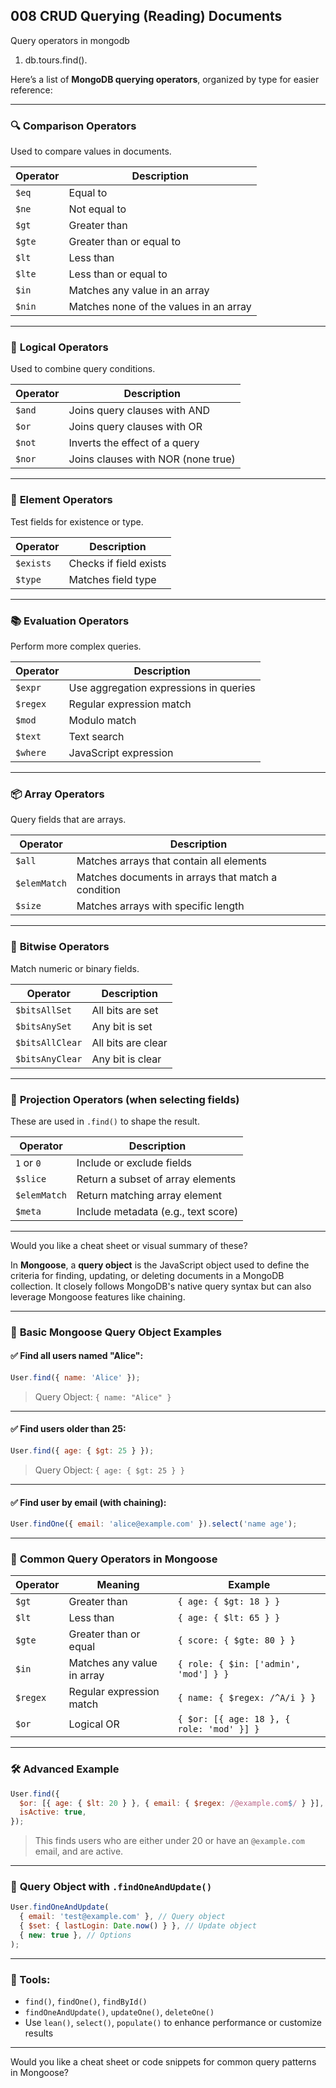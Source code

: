 ## 008 CRUD Querying (Reading) Documents

Query operators in mongodb

1. db.tours.find().

Here’s a list of **MongoDB querying operators**, organized by type for easier reference:

---

### 🔍 **Comparison Operators**

Used to compare values in documents.

| Operator | Description                            |
| -------- | -------------------------------------- |
| `$eq`    | Equal to                               |
| `$ne`    | Not equal to                           |
| `$gt`    | Greater than                           |
| `$gte`   | Greater than or equal to               |
| `$lt`    | Less than                              |
| `$lte`   | Less than or equal to                  |
| `$in`    | Matches any value in an array          |
| `$nin`   | Matches none of the values in an array |

---

### 🔄 **Logical Operators**

Used to combine query conditions.

| Operator | Description                        |
| -------- | ---------------------------------- |
| `$and`   | Joins query clauses with AND       |
| `$or`    | Joins query clauses with OR        |
| `$not`   | Inverts the effect of a query      |
| `$nor`   | Joins clauses with NOR (none true) |

---

### 🔁 **Element Operators**

Test fields for existence or type.

| Operator  | Description            |
| --------- | ---------------------- |
| `$exists` | Checks if field exists |
| `$type`   | Matches field type     |

---

### 📚 **Evaluation Operators**

Perform more complex queries.

| Operator | Description                            |
| -------- | -------------------------------------- |
| `$expr`  | Use aggregation expressions in queries |
| `$regex` | Regular expression match               |
| `$mod`   | Modulo match                           |
| `$text`  | Text search                            |
| `$where` | JavaScript expression                  |

---

### 📦 **Array Operators**

Query fields that are arrays.

| Operator     | Description                                        |
| ------------ | -------------------------------------------------- |
| `$all`       | Matches arrays that contain all elements           |
| `$elemMatch` | Matches documents in arrays that match a condition |
| `$size`      | Matches arrays with specific length                |

---

### 🔗 **Bitwise Operators**

Match numeric or binary fields.

| Operator        | Description        |
| --------------- | ------------------ |
| `$bitsAllSet`   | All bits are set   |
| `$bitsAnySet`   | Any bit is set     |
| `$bitsAllClear` | All bits are clear |
| `$bitsAnyClear` | Any bit is clear   |

---

### 🧩 **Projection Operators** (when selecting fields)

These are used in `.find()` to shape the result.

| Operator     | Description                         |
| ------------ | ----------------------------------- |
| `1` or `0`   | Include or exclude fields           |
| `$slice`     | Return a subset of array elements   |
| `$elemMatch` | Return matching array element       |
| `$meta`      | Include metadata (e.g., text score) |

---

Would you like a cheat sheet or visual summary of these?

In **Mongoose**, a **query object** is the JavaScript object used to define the criteria for finding, updating, or deleting documents in a MongoDB collection. It closely follows MongoDB's native query syntax but can also leverage Mongoose features like chaining.

---

### 🧩 **Basic Mongoose Query Object Examples**

#### ✅ Find all users named "Alice":

```js
User.find({ name: 'Alice' });
```

> Query Object: `{ name: "Alice" }`

---

#### ✅ Find users older than 25:

```js
User.find({ age: { $gt: 25 } });
```

> Query Object: `{ age: { $gt: 25 } }`

---

#### ✅ Find user by email (with chaining):

```js
User.findOne({ email: 'alice@example.com' }).select('name age');
```

---

### 🔧 **Common Query Operators in Mongoose**

| Operator | Meaning                    | Example                                   |
| -------- | -------------------------- | ----------------------------------------- |
| `$gt`    | Greater than               | `{ age: { $gt: 18 } }`                    |
| `$lt`    | Less than                  | `{ age: { $lt: 65 } }`                    |
| `$gte`   | Greater than or equal      | `{ score: { $gte: 80 } }`                 |
| `$in`    | Matches any value in array | `{ role: { $in: ['admin', 'mod'] } }`     |
| `$regex` | Regular expression match   | `{ name: { $regex: /^A/i } }`             |
| `$or`    | Logical OR                 | `{ $or: [{ age: 18 }, { role: 'mod' }] }` |

---

### 🛠️ **Advanced Example**

```js
User.find({
  $or: [{ age: { $lt: 20 } }, { email: { $regex: /@example.com$/ } }],
  isActive: true,
});
```

> This finds users who are either under 20 or have an `@example.com` email, and are active.

---

### 🧪 **Query Object with `.findOneAndUpdate()`**

```js
User.findOneAndUpdate(
  { email: 'test@example.com' }, // Query object
  { $set: { lastLogin: Date.now() } }, // Update object
  { new: true }, // Options
);
```

---

### 🧰 Tools:

- `find()`, `findOne()`, `findById()`
- `findOneAndUpdate()`, `updateOne()`, `deleteOne()`
- Use `lean()`, `select()`, `populate()` to enhance performance or customize results

---

Would you like a cheat sheet or code snippets for common query patterns in Mongoose?
